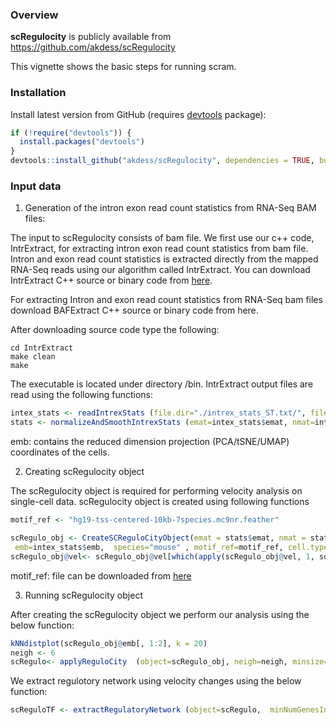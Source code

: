 ### Overview

**scRegulocity** is publicly available from https://github.com/akdess/scRegulocity

This vignette shows the basic steps for running scram.


### Installation

Install latest version from GitHub (requires [devtools](https://github.com/hadley/devtools) package):

```r
if (!require("devtools")) {
  install.packages("devtools")
}
devtools::install_github("akdess/scRegulocity", dependencies = TRUE, build_vignettes = FALSE)
```

### Input data

1. Generation of the intron exon read count statistics from RNA-Seq BAM files:

The input to scRegulocity consists of bam file. We first use our c++ code, IntrExtract, for extracting intron exon read count statistics from bam file. Intron and exon read count statistics is extracted directly from the mapped RNA-Seq reads using our algorithm called IntrExtract. You can download  IntrExtract C++ source or binary code from [here](https://github.com/harmancilab/IntrExtract).

For extracting Intron and exon read count statistics from RNA-Seq bam files download BAFExtract C++ source or binary code from here.

After downloading source code type the following:

```
cd IntrExtract
make clean
make
```
The executable is located under directory /bin.
IntrExtract output files are read using the following functions:

```r
intex_stats <- readIntrexStats (file.dir="./intrex_stats_ST.txt/", file.name="intrex_stats_ST.txt", emb=emb) 
stats <- normalizeAndSmoothIntrexStats (emat=intex_stats$emat, nmat=intex_stats$nmat, smat=intex_stats$smat)
```
emb: contains the reduced dimension projection (PCA/tSNE/UMAP) coordinates of the cells. 


2. Creating scRegulocity object

The scRegulocity object is required for performing velocity analysis on single-cell data. scRegulocity object is created using following functions


```r
motif_ref <- "hg19-tss-centered-10kb-7species.mc9nr.feather"

scRegulo_obj <- CreateSCReguloCityObject(emat = stats$emat, nmat = stats$nmat, smat =NULL,
 emb=intex_stats$emb,  species="mouse" , motif_ref=motif_ref, cell.types=cell.types)
scRegulo_obj@vel<- scRegulo_obj@vel[which(apply(scRegulo_obj@vel, 1, sd)>1), ]
```

motif_ref: file can be downloaded from [here](https://resources.aertslab.org/cistarget/databases/homo_sapiens/hg19/refseq_r45/mc9nr/gene_based/)

3. Running scRegulocity object

After creating the scRegulocity object we perform our analysis using the below function: 

```r
kNNdistplot(scRegulo_obj@emb[, 1:2], k = 20)
neigh <- 6 
scRegulo<- applyReguloCity  (object=scRegulo_obj, neigh=neigh, minsize=10)
```

We extract regulotory network using velocity changes using the below function: 
```r
scReguloTF <- extractRegulatoryNetwork (object=scRegulo,  minNumGenesInPattern=5, motifAnnotations=motifAnnotations)
```
